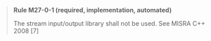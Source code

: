 > **Rule M27-0-1 (required, implementation, automated)**
>
> The stream input/output library <cstdio> shall not be used.
> See MISRA C++ 2008 [7]
